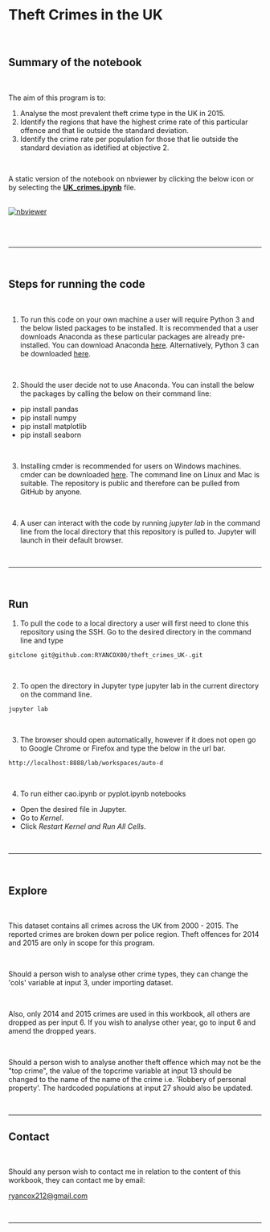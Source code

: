 # Theft Crimes in the UK 


<br>

## Summary of the notebook

<br>

The aim of this program is to: 
1. Analyse the most prevalent theft crime type in the UK in 2015. 
2. Identify the regions that have the highest crime rate of this particular offence and that lie outside the standard deviation. 
3. Identify the crime rate per population for those that lie outside the standard deviation as idetified at objective 2. 

<br>

A static version of the notebook on nbviewer by clicking the below icon or by selecting the [**UK_crimes.ipynb**](https://github.com/RYANCOX00/theft_crimes_UK-/blob/main/UK_crimes.ipynb) file. 

<br> [![nbviewer](https://user-images.githubusercontent.com/2791223/29387450-e5654c72-8294-11e7-95e4-090419520edb.png)](https://nbviewer.org/github/RYANCOX00/theft_crimes_UK-/blob/main/UK_crimes.ipynb)


<br>


<br>

***

<br>


## Steps for running the code

<br>

1. To run this code on your own machine a user will require Python 3 and the below listed packages to be installed.  It is recommended that a user downloads Anaconda as these particular packages are already pre-installed.  You can download Anaconda [here](https://www.anaconda.com/products/individual).  Alternatively, Python 3 can be downloaded [here](https://www.python.org/downloads/). 

<br>

2. Should the user decide not to use Anaconda. You can install the below the packages by calling the below on their command line:  

- pip install pandas
- pip install numpy 
- pip install matplotlib
- pip install seaborn


<br>

3. Installing cmder is recommended for users on Windows machines. cmder can be downloaded [here](https://cmder.net/). The command line on Linux and Mac is suitable.   The repository is public and therefore can be pulled from GitHub by anyone. 

<br>

4. A user can interact with the code by running _jupyter lab_ in the command line from the local directory that this repository is pulled to. Jupyter will launch in their default browser. 

<br>


***

<br>

## Run

1. To pull the code to a local directory a user will first need to clone this repository using the SSH. Go to the desired directory in the command line and type 

```
gitclone git@github.com:RYANCOX00/theft_crimes_UK-.git
```

<br>

2. To open the directory in Jupyter type jupyter lab in the current directory on the command line. 

```
jupyter lab
```

<br>

3. The browser should open automatically, however if it does not open go to Google Chrome or Firefox and type the below in the url bar.

```
http://localhost:8888/lab/workspaces/auto-d
```

<br>

4. To run either cao.ipynb or pyplot.ipynb notebooks 
- Open the desired file in Jupyter.
- Go to *Kernel*. 
- Click *Restart Kernel and Run All Cells*. 

<br>

***

<br>

## Explore

<br>

This dataset contains all crimes across the UK from 2000 - 2015.  The reported crimes are broken down per police region. Theft offences for 2014 and 2015 are only in scope for this program.  

<br>

Should a person wish to analyse other crime types, they can change the 'cols' variable at input 3, under importing dataset. 

<br>

Also, only 2014 and 2015 crimes are used in this workbook, all others are dropped as per input 6.  If you wish to analyse other year, go to input 6 and amend the dropped years. 

<br>

Should a person wish to analyse another theft offence which may not be the "top crime", the value of the topcrime variable at input 13 should be changed to the name of the name of the crime i.e. 'Robbery of personal property'. The hardcoded populations at input 27 should also be updated.

<br>

***


## Contact

<br>

Should any person wish to contact me in relation to the content of this workbook, they can contact me by email: 

[ryancox212@gmail.com](mailto:ryancox212@gmail.com)

<br>

***
